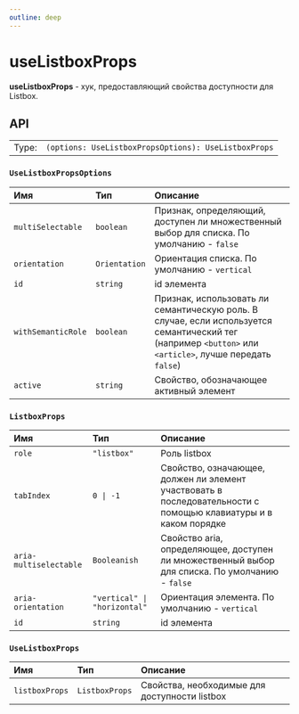 ```yaml
---
outline: deep
---
```


# useListboxProps

**useListboxProps** - хук, предоставляющий свойства доступности для Listbox.

## API

|       |                                                      |
| ----: |:-----------------------------------------------------|
| Type: | `(options: UseListboxPropsOptions): UseListboxProps` |

### `UseListboxPropsOptions`

| Имя               | Тип      | Описание    |
|:-------------------|:-----------|:-----------|
| `multiSelectable`  | `boolean`   | Признак, определяющий, доступен ли множественный выбор для списка. По умолчанию - `false`  | 
| `orientation`  | `Orientation`   | Ориентация списка. По умолчанию - `vertical`  | 
| `id`  | `string`   | id элемента  | 
| `withSemanticRole`  | `boolean`   | Признак, использовать ли семантическую роль. В случае, если используется семантический тег (например `<button>` или `<article>`, лучше передать `false`)  | 
| `active`  | `string`   | Свойство, обозначающее активный элемент  | 

### `ListboxProps`

| Имя               | Тип      | Описание    |
|:-------------------|:-----------|:-----------|
| `role`  | `"listbox"`   | Роль listbox  | 
| `tabIndex`  | `0 \| -1`   | Свойство, означающее, должен ли элемент участвовать в последовательности с помощью клавиатуры и в каком порядке  | 
| `aria-multiselectable`  | `Booleanish`   | Свойство aria, определяющее, доступен ли множественный выбор для списка. По умолчанию - `false`  | 
| `aria-orientation`  | `"vertical" \| "horizontal"`   | Ориентация элемента. По умолчанию - `vertical`  | 
| `id`  | `string`   | id элемента  | 

### `UseListboxProps`

| Имя               | Тип      | Описание    |
|:-------------------|:-----------|:-----------|
| `listboxProps`  | `ListboxProps`   | Свойства, необходимые для доступности listbox  | 
